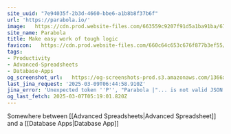 ```yaml
---
site_uuid: "7e94035f-2b3d-4660-bbe6-a1b8b8f37b6f"
url: 'https://parabola.io/'
image:   https://cdn.prod.website-files.com/663559c9207f91d5a1ba91ba/6758bf034c4e5f674add5c84_generic-meta-lockup.png
site_name: Parabola
title: Make easy work of tough logic
favicon:   https://cdn.prod.website-files.com/660c64c653c676f877b3ef55/6632c3618655aa755163b372_Favicon.png
tags:
- Productivity
- Advanced-Spreadsheets
- Database-Apps
og_screenshot_url:   https://og-screenshots-prod.s3.amazonaws.com/1366x768/80/false/fd5f26c968e6e5e92fa0491702c5b24c401995dda0cf2a08cc5a0433a25fff92.jpeg
last_jina_request: '2025-03-09T06:44:58.910Z'
jina_error: 'Unexpected token ''P'', "Parabola |"... is not valid JSON'
og_last_fetch: 2025-03-07T05:19:01.820Z
---
```

Somewhere between [[Advanced Spreadsheets|Advanced Spreadsheet]] and a [[Database Apps|Database App]]

